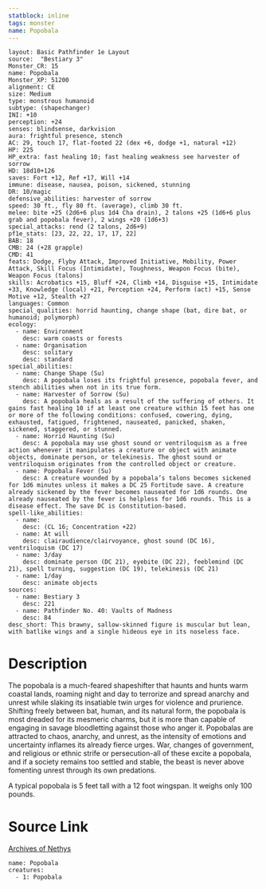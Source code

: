 ```yaml
---
statblock: inline
tags: monster
name: Popobala
---
```

```statblock
layout: Basic Pathfinder 1e Layout
source:  "Bestiary 3"
Monster_CR: 15
name: Popobala
Monster_XP: 51200
alignment: CE
size: Medium
type: monstrous humanoid
subtype: (shapechanger)
INI: +10
perception: +24
senses: blindsense, darkvision
aura: frightful presence, stench
AC: 29, touch 17, flat-footed 22 (dex +6, dodge +1, natural +12)
HP: 225
HP_extra: fast healing 10; fast healing weakness see harvester of sorrow
HD: 18d10+126
saves: Fort +12, Ref +17, Will +14
immune: disease, nausea, poison, sickened, stunning
DR: 10/magic
defensive_abilities: harvester of sorrow
speed: 30 ft., fly 80 ft. (average), climb 30 ft.
melee: bite +25 (2d6+6 plus 1d4 Cha drain), 2 talons +25 (1d6+6 plus grab and popobala fever), 2 wings +20 (1d6+3)
special_attacks: rend (2 talons, 2d6+9)
pf1e_stats: [23, 22, 22, 17, 17, 22]
BAB: 18
CMB: 24 (+28 grapple)
CMD: 41
feats: Dodge, Flyby Attack, Improved Initiative, Mobility, Power Attack, Skill Focus (Intimidate), Toughness, Weapon Focus (bite), Weapon Focus (talons)
skills: Acrobatics +15, Bluff +24, Climb +14, Disguise +15, Intimidate +33, Knowledge (local) +21, Perception +24, Perform (act) +15, Sense Motive +12, Stealth +27
languages: Common
special_qualities: horrid haunting, change shape (bat, dire bat, or humanoid; polymorph)
ecology:
  - name: Environment
    desc: warm coasts or forests
  - name: Organisation
    desc: solitary
    desc: standard
special_abilities:
  - name: Change Shape (Su)
    desc: A popobala loses its frightful presence, popobala fever, and stench abilities when not in its true form.
  - name: Harvester of Sorrow (Su)
    desc: A popobala heals as a result of the suffering of others. It gains fast healing 10 if at least one creature within 15 feet has one or more of the following conditions: confused, cowering, dying, exhausted, fatigued, frightened, nauseated, panicked, shaken, sickened, staggered, or stunned.
  - name: Horrid Haunting (Su)
    desc: A popobala may use ghost sound or ventriloquism as a free action whenever it manipulates a creature or object with animate objects, dominate person, or telekinesis. The ghost sound or ventriloquism originates from the controlled object or creature.
  - name: Popobala Fever (Su)
    desc: A creature wounded by a popobala’s talons becomes sickened for 1d6 minutes unless it makes a DC 25 Fortitude save. A creature already sickened by the fever becomes nauseated for 1d6 rounds. One already nauseated by the fever is helpless for 1d6 rounds. This is a disease effect. The save DC is Constitution-based.
spell-like_abilities:
  - name:
    desc: (CL 16; Concentration +22)
  - name: At will
    desc: clairaudience/clairvoyance, ghost sound (DC 16), ventriloquism (DC 17)
  - name: 3/day
    desc: dominate person (DC 21), eyebite (DC 22), feeblemind (DC 21), spell turning, suggestion (DC 19), telekinesis (DC 21)
  - name: 1/day
    desc: animate objects
sources:
  - name: Bestiary 3
    desc: 221
  - name: Pathfinder No. 40: Vaults of Madness
    desc: 84
desc_short: This brawny, sallow-skinned figure is muscular but lean, with batlike wings and a single hideous eye in its noseless face.
```
# Description
The popobala is a much-feared shapeshifter that haunts and hunts warm coastal lands, roaming night and day to terrorize and spread anarchy and unrest while slaking its insatiable twin urges for violence and prurience. Shifting freely between bat, human, and its natural form, the popobala is most dreaded for its mesmeric charms, but it is more than capable of engaging in savage bloodletting against those who anger it. Popobalas are attracted to chaos, anarchy, and unrest, as the intensity of emotions and uncertainty inflames its already fierce urges. War, changes of government, and religious or ethnic strife or persecution-all of these excite a popobala, and if a society remains too settled and stable, the beast is never above fomenting unrest through its own predations.

A typical popobala is 5 feet tall with a 12 foot wingspan. It weighs only 100 pounds.
# Source Link
[Archives of Nethys](https://aonprd.com/MonsterDisplay.aspx?ItemName=Popobala)
```encounter-table
name: Popobala
creatures:
  - 1: Popobala
```
